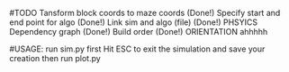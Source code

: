 #TODO 
    Tansform block coords to maze coords (Done!)
    Specify start and end point for algo (Done!)
    Link sim and algo (file) (Done!)
    PHSYICS
        Dependency graph (Done!)
        Build order (Done!)
    ORIENTATION
        ahhhhh



#USAGE:
run sim.py first
    Hit ESC to exit the simulation and save your creation
then  run plot.py